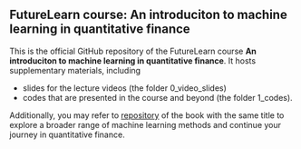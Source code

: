 ## FutureLearn course: An introduciton to machine learning in quantitative finance

This is the official GitHub repository of the FutureLearn course **An introduciton to machine learning in quantitative finance**. It hosts supplementary materials, including 
+ slides for the lecture videos (the folder 0_video_slides)
+ codes that are presented in the course and beyond (the folder 1_codes). 

Additionally, you may refer to [repository](https://github.com/deepintomlf/mlfbook) of the book with the same title to explore a broader range of machine learning methods and continue your journey in quantitative finance.
